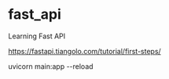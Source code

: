 # fast_api
Learning Fast API

https://fastapi.tiangolo.com/tutorial/first-steps/

uvicorn main:app --reload
